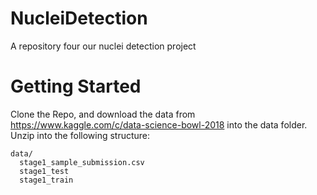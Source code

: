 # NucleiDetection
A repository four our nuclei detection project

# Getting Started
Clone the Repo, and download the data from https://www.kaggle.com/c/data-science-bowl-2018 into the data folder. Unzip into the following structure:

```
data/
  stage1_sample_submission.csv
  stage1_test
  stage1_train
```
